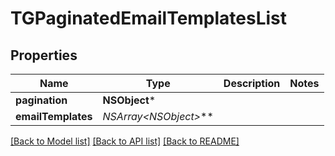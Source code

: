# TGPaginatedEmailTemplatesList

## Properties
Name | Type | Description | Notes
------------ | ------------- | ------------- | -------------
**pagination** | **NSObject*** |  | 
**emailTemplates** | **NSArray&lt;NSObject*&gt;*** |  | 

[[Back to Model list]](../README.md#documentation-for-models) [[Back to API list]](../README.md#documentation-for-api-endpoints) [[Back to README]](../README.md)


